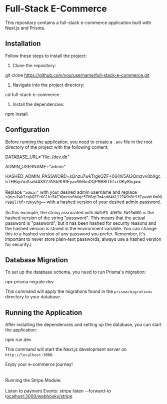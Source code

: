 # **Full-Stack E-Commerce**

This repository contains a full-stack e-commerce application built with Next.js and Prisma.

## **Installation**

Follow these steps to install the project:

1. Clone the repository:

git clone https://github.com/yourusername/full-stack-e-commerce.git

1. Navigate into the project directory:

cd full-stack-e-commerce

1. Install the dependencies:

npm install

## **Configuration**

Before running the application, you need to create a `.env` file in the root directory of the project with the following content:

DATABASE_URL="file:./dev.db"

ADMIN_USERNAME="admin"

HASHED_ADMIN_PASSWORD=sQnzu7wkTrgkQZF+0G1hi5AI3Qmzvv0bXgc5THBqi7mAsdd4Xll27ASbRt9fEyavWi6m0QP9B8lThf+rDKy8hg==\
\
Replace `"admin"` with your desired admin username and replace `sQnzu7wkTrgkQZF+0G1hi5AI3Qmzvv0bXgc5THBqi7mAsdd4Xll27ASbRt9fEyavWi6m0QP9B8lThf+rDKy8hg==` with a hashed version of your desired admin password.\
\
(In this example, the string associated with `HASHED_ADMIN_PASSWORD` is the hashed version of the string "password". This means that the actual password is "password", but it has been hashed for security reasons and the hashed version is stored in the environment variable. You can change this to a hashed version of any password you prefer. Remember, it's important to never store plain-text passwords, always use a hashed version for security.)

## **Database Migration**

To set up the database schema, you need to run Prisma's migration:

npx prisma migrate dev

This command will apply the migrations found in the `prisma/migrations` directory to your database.

## **Running the Application**

After installing the dependencies and setting up the database, you can start the application:

npm run dev

This command will start the Next.js development server on `http://localhost:3000`.

Enjoy your e-commerce journey!\
\
\
Running the Stripe Module: \
\
Listen to payment Events: stripe listen --forward-to l[ocalhost:3000/webhooks/stripe ](http://localhost:3000/webhooks/stripe)
